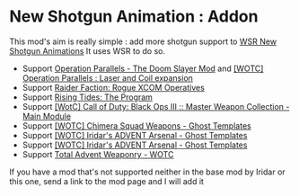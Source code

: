 # New Shotgun Animation : Addon

This mod's aim is really simple : add more shotgun support to [WSR New Shotgun Animations](https://steamcommunity.com/sharedfiles/filedetails/?id=1701209115)
It uses WSR to do so.

- Support [Operation Parallels - The Doom Slayer Mod](https://steamcommunity.com/sharedfiles/filedetails/?id=2064234140) and [[WOTC] Operation Parallels : Laser and Coil expansion](https://steamcommunity.com/sharedfiles/filedetails/?id=2869237069)
- Support [Raider Faction: Rogue XCOM Operatives](https://steamcommunity.com/sharedfiles/filedetails/?id=1434693497)
- Support [Rising Tides: The Program](https://steamcommunity.com/sharedfiles/filedetails/?id=1500499606)
- Support [[WotC] Call of Duty: Black Ops III :: Master Weapon Collection - Main Module](https://steamcommunity.com/sharedfiles/filedetails/?id=1616127036)
- Support [[WOTC] Chimera Squad Weapons - Ghost Templates](https://steamcommunity.com/sharedfiles/filedetails/?id=2556737873)
- Support [[WOTC] Iridar's ADVENT Arsenal - Ghost Templates](https://steamcommunity.com/sharedfiles/filedetails/?id=2438647615)
- Support [[WOTC] Iridar's ADVENT Arsenal - Ghost Templates](https://steamcommunity.com/sharedfiles/filedetails/?id=2438647615)
- Support [Total Advent Weaponry - WOTC](https://steamcommunity.com/sharedfiles/filedetails/?id=1136349656)

If you have a mod that's not supported neither in the base mod by Iridar or this one, send a link to the mod page and I will add it